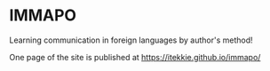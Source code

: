 # IMMAPO
Learning communication in foreign languages by author's method!

One page of the site is published at https://itekkie.github.io/immapo/
